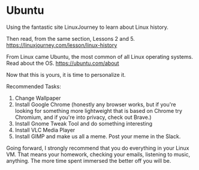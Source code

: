 # Ubuntu
Using the fantastic site LinuxJourney to learn about Linux history.

Then read, from the same section, Lessons 2 and 5. <https://linuxjourney.com/lesson/linux-history>

From Linux came Ubuntu, the most common of all Linux operating systems. Read about the OS. <https://ubuntu.com/about> 




Now that this is yours, it is time to personalize it.

Recommended Tasks:

1. Change Wallpaper
2. Install Google Chrome (honestly any browser works, but if you're looking for something more lightweight that is based on Chrome try Chromium, and if you're into privacy, check out Brave.)
3. Install Gnome Tweak Tool and do something interesting
4. Install VLC Media Player
5. Install GIMP and make us all a meme. Post your meme in the Slack.

Going forward, I strongly recommend that you do everything in your Linux VM. That means your homework, checking your emails, listening to music, anything. The more time spent immersed the better off you will be.



